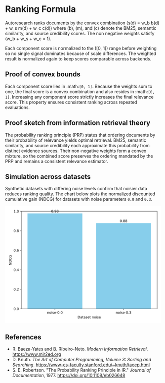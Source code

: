 # Ranking Formula

Autoresearch ranks documents by the convex combination
\(s(d) = w_b b(d) + w_s m(d) + w_c c(d)\) where
\(b\), \(m\), and \(c\) denote the BM25, semantic similarity, and source
credibility scores. The non negative weights satisfy \(w_b + w_s + w_c = 1\).

Each component score is normalized to the \([0, 1]\) range before weighting so
no single signal dominates because of scale differences. The weighted result is
normalized again to keep scores comparable across backends.

## Proof of convex bounds

Each component score lies in :math:`[0, 1]`. Because the weights sum to one,
the final score is a convex combination and also resides in :math:`[0, 1]`.
Increasing any component score strictly increases the final relevance score.
This property ensures consistent ranking across repeated evaluations.

## Proof sketch from information retrieval theory

The probability ranking principle (PRP) states that ordering documents by
their probability of relevance yields optimal retrieval. BM25, semantic
similarity, and source credibility each approximate this probability from
distinct evidence sources. Their non-negative weights form a convex mixture, so
the combined score preserves the ordering mandated by the PRP and remains a
consistent relevance estimator.

## Simulation across datasets

Synthetic datasets with differing noise levels confirm that noisier data
reduces ranking quality. The chart below plots the normalized discounted
cumulative gain (NDCG) for datasets with noise parameters `0.0` and `0.3`.

![NDCG by dataset noise](../images/ranking_dataset_ndcg.svg)

## References

- R. Baeza-Yates and B. Ribeiro-Neto. *Modern Information Retrieval*.
  https://www.mir2ed.org
- D. Knuth. *The Art of Computer Programming, Volume 3: Sorting and
  Searching*. https://www-cs-faculty.stanford.edu/~knuth/taocp.html
- S. E. Robertson. "The Probability Ranking Principle in IR." *Journal of
  Documentation*, 1977. https://doi.org/10.1108/eb026648
